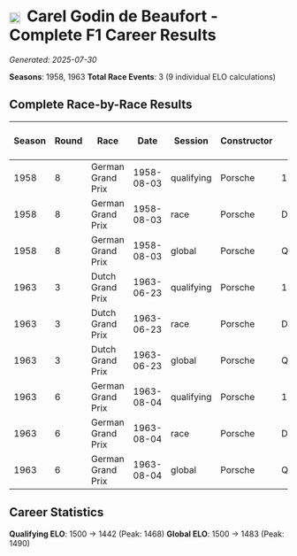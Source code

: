 # <img src="https://upload.wikimedia.org/wikipedia/commons/2/20/Flag_of_the_Netherlands.svg" alt="Netherlands" width="20" height="auto" style="vertical-align: middle; margin-right: 5px;" onerror="this.outerHTML='🇳🇱'; this.style.marginRight='5px';"/> Carel Godin de Beaufort - Complete F1 Career Results

*Generated: 2025-07-30*

**Seasons**: 1958, 1963
**Total Race Events**: 3 (9 individual ELO calculations)

## Complete Race-by-Race Results

| Season | Round | Race | Date | Session | Constructor | Position | Starting ELO | ELO Change | Final ELO | Teammate | Teammate Position | Teammate Starting ELO | Teammate ELO Change | Teammate Final ELO |
|--------|-------|------|------|---------|-------------|----------|--------------|------------|-----------|----------|-------------------|----------------------|---------------------|-------------------|
| 1958 | 8 | German Grand Prix | 1958-08-03 | qualifying | Porsche | 15 | 1500 | -32 | 1468 | <img src="https://upload.wikimedia.org/wikipedia/commons/b/ba/Flag_of_Germany.svg" alt="Germany" width="20" height="auto" style="vertical-align: middle; margin-right: 5px;" onerror="this.outerHTML='🇩🇪'; this.style.marginRight='5px';"/> Edgar Barth | 13 | N/A | N/A | N/A |
| 1958 | 8 | German Grand Prix | 1958-08-03 | race | Porsche | DNF | 1500 | N/A | 1500 | <img src="https://upload.wikimedia.org/wikipedia/commons/b/ba/Flag_of_Germany.svg" alt="Germany" width="20" height="auto" style="vertical-align: middle; margin-right: 5px;" onerror="this.outerHTML='🇩🇪'; this.style.marginRight='5px';"/> Edgar Barth | 6 | N/A | N/A | N/A |
| 1958 | 8 | German Grand Prix | 1958-08-03 | global | Porsche | Q:15/R:DNF | 1500 | -10 | 1490 | <img src="https://upload.wikimedia.org/wikipedia/commons/b/ba/Flag_of_Germany.svg" alt="Germany" width="20" height="auto" style="vertical-align: middle; margin-right: 5px;" onerror="this.outerHTML='🇩🇪'; this.style.marginRight='5px';"/> Edgar Barth | Q:13/R:6 | N/A | N/A | N/A |
| 1963 | 3 | Dutch Grand Prix | 1963-06-23 | qualifying | Porsche | 19 | 1500 | -32 | 1468 | <img src="https://upload.wikimedia.org/wikipedia/commons/b/ba/Flag_of_Germany.svg" alt="Germany" width="20" height="auto" style="vertical-align: middle; margin-right: 5px;" onerror="this.outerHTML='🇩🇪'; this.style.marginRight='5px';"/> Gerhard Mitter | 16 | N/A | N/A | N/A |
| 1963 | 3 | Dutch Grand Prix | 1963-06-23 | race | Porsche | DNF | 1500 | N/A | 1500 | <img src="https://upload.wikimedia.org/wikipedia/commons/b/ba/Flag_of_Germany.svg" alt="Germany" width="20" height="auto" style="vertical-align: middle; margin-right: 5px;" onerror="this.outerHTML='🇩🇪'; this.style.marginRight='5px';"/> Gerhard Mitter | DNF | N/A | N/A | N/A |
| 1963 | 3 | Dutch Grand Prix | 1963-06-23 | global | Porsche | Q:19/R:DNF | 1500 | -10 | 1490 | <img src="https://upload.wikimedia.org/wikipedia/commons/b/ba/Flag_of_Germany.svg" alt="Germany" width="20" height="auto" style="vertical-align: middle; margin-right: 5px;" onerror="this.outerHTML='🇩🇪'; this.style.marginRight='5px';"/> Gerhard Mitter | Q:16/R:DNF | N/A | N/A | N/A |
| 1963 | 6 | German Grand Prix | 1963-08-04 | qualifying | Porsche | 17 | 1468 | -26 | 1442 | <img src="https://upload.wikimedia.org/wikipedia/commons/b/ba/Flag_of_Germany.svg" alt="Germany" width="20" height="auto" style="vertical-align: middle; margin-right: 5px;" onerror="this.outerHTML='🇩🇪'; this.style.marginRight='5px';"/> Gerhard Mitter | 15 | N/A | N/A | N/A |
| 1963 | 6 | German Grand Prix | 1963-08-04 | race | Porsche | DNF | 1500 | N/A | 1500 | <img src="https://upload.wikimedia.org/wikipedia/commons/b/ba/Flag_of_Germany.svg" alt="Germany" width="20" height="auto" style="vertical-align: middle; margin-right: 5px;" onerror="this.outerHTML='🇩🇪'; this.style.marginRight='5px';"/> Gerhard Mitter | 4 | N/A | N/A | N/A |
| 1963 | 6 | German Grand Prix | 1963-08-04 | global | Porsche | Q:17/R:DNF | 1490 | -8 | 1483 | <img src="https://upload.wikimedia.org/wikipedia/commons/b/ba/Flag_of_Germany.svg" alt="Germany" width="20" height="auto" style="vertical-align: middle; margin-right: 5px;" onerror="this.outerHTML='🇩🇪'; this.style.marginRight='5px';"/> Gerhard Mitter | Q:15/R:4 | N/A | N/A | N/A |

## Career Statistics

**Qualifying ELO**: 1500 → 1442 (Peak: 1468)
**Global ELO**: 1500 → 1483 (Peak: 1490)
